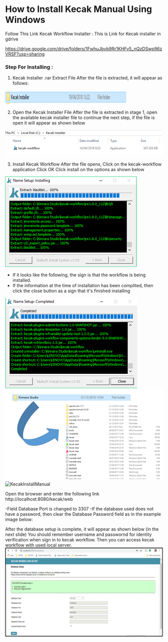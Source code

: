 # How to Install Kecak Manual Using Windows


Follow This Link Kecak Workflow Installer :
This is Link for Kecak installer in gdrive

https://drive.google.com/drive/folders/1FwhuJbvb9Rr1KHFv5_nQzDSwp96zVRSF?usp=sharing

### Step For Installing :

1. Kecak Installer .rar Extract File
After the file is extracted, it will appear as follows:
<img src="https://raw.githubusercontent.com/kinnara-digital-studio/kecak-workflow/master/docs/assets/KecakInstallManual.png" height="45" alt="KecakInstallManual" />


2. Open the Kecak Installer File
After the file is extracted in stage 1, open the available kecak installer file to continue the next step, if the file is open it will appear as shown below
<img src="https://raw.githubusercontent.com/kinnara-digital-studio/kecak-workflow/master/docs/assets/KecakInstallManual2.png" alt="KecakInstallManual" />
  
3. Install Kecak Workflow
After the file opens,
Click on the kecak-workflow application
Click OK
Click install on the options as shown below
<img src="https://raw.githubusercontent.com/kinnara-digital-studio/kecak-workflow/master/docs/assets/KecakInstallManual3.png" alt="KecakInstallManual" />
  
- If it looks like the following, the sign is that the workflow is being installed.
- If the information at the time of installation has been complited, then click the close button as a sign that it's finished installing
<img src="https://raw.githubusercontent.com/kinnara-digital-studio/kecak-workflow/master/docs/assets/KecakInstallManual4.png" alt="KecakInstallManual" />
<img src="https://raw.githubusercontent.com/kinnara-digital-studio/kecak-workflow/master/docs/assets/KecakInstallManual5.png" alt="KecakInstallManual" />
<img src="https://raw.githubusercontent.com/kinnara-digital-studio/kecak-workflow/master/docs/assets/KecakInstallManual6.png" alt="KecakInstallManual" />



Open the browser and enter the following link
http://localhost:8080/kecak/web

-Field Database Port is changed to 3307 
-If the database used does not have a password, then clear the Database Password field as in the example image below:

After the database setup is complete, it will appear as shown below (in the next slide)
You should remember username and passwornd for identity verification when sign in to kecak workflow.
Then you can access kecak workflow with used local server.
<img src="https://raw.githubusercontent.com/kinnara-digital-studio/kecak-workflow/master/docs/assets/KecakInstallManualDBSetup.png" alt="KecakInstallManualDBSetup" />


